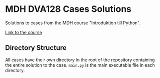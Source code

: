 # MDH DVA128 Cases Solutions

Solutions to cases from the MDH course "Introduktion till Python".

[Link to the course](https://mdh.instructure.com/courses/7391)

## Directory Structure

All cases have their own directory in the root of the repository containing the
entire solution to the case. `main.py` is the main executable file in each
directory.
